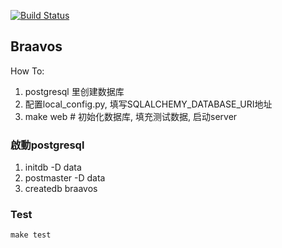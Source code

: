 [![Build Status](http://ci.inad.com/github.com/borngods/braavos/status.svg?branch=master)](http://ci.inad.com/github.com/borngods/braavos)

## Braavos

How To:

  1. postgresql 里创建数据库
  2. 配置local_config.py, 填写SQLALCHEMY_DATABASE_URI地址
  3. make web # 初始化数据库, 填充测试数据, 启动server 

### 啟動postgresql

1. initdb -D data
2. postmaster -D data
3. createdb braavos


### Test

    make test
